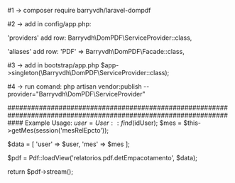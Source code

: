 #1 -> composer require barryvdh/laravel-dompdf

#2 -> add in config/app.php:

  'providers' add row:
  Barryvdh\DomPDF\ServiceProvider::class,

  'aliases' add row:
  'PDF' => Barryvdh\DomPDF\Facade::class,

#3 -> add in bootstrap/app.php
$app->singleton(\Barryvdh\DomPDF\ServiceProvider::class);

#4 -> run comand:
php artisan vendor:publish --provider="Barryvdh\DomPDF\ServiceProvider"



####################################################################################################################
Example Usage:
$user = User::find($idUser);
$mes = $this->getMes(session('mesRelEpcto'));

$data = [
    'user' => $user,
    'mes' => $mes
];

$pdf = Pdf::loadView('relatorios.pdf.detEmpacotamento', $data);

return $pdf->stream();
